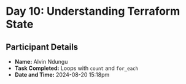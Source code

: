 # Day 10: Understanding Terraform State

## Participant Details

- **Name:** Alvin Ndungu
- **Task Completed:** Loops with `count` and `for_each`
- **Date and Time:** 2024-08-20 15:18pm


